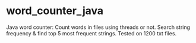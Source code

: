 # word_counter_java
Java word counter: Count words in files using threads or not. Search string frequency &amp; find top 5 most frequent strings. Tested on 1200 txt files.
